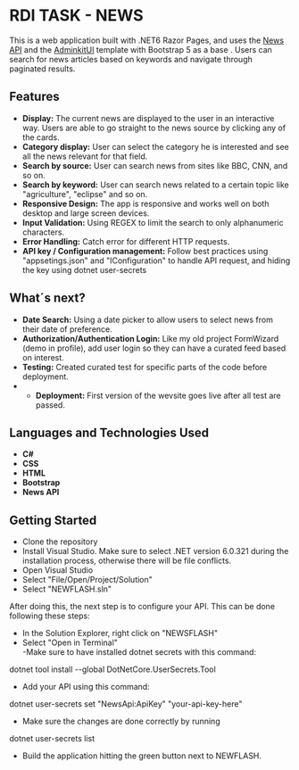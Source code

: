 # RDI TASK - NEWS 

This is a web application built with .NET6 Razor Pages, and uses the [News API](https://newsapi.org) and the [AdminkitUI](https://adminkit.io/) template with Bootstrap 5 as a base . Users can search for news articles based on keywords and navigate through paginated results.

## Features

- **Display:** The current news are displayed to the user in an interactive way. Users are able to go straight to the news source by clicking any of the cards.
- **Category display:** User can select the category he is interested and see all the news relevant for that field.  
- **Search by source:** User can search news from sites like BBC, CNN, and so on.  
- **Search by keyword:** User can search news related to a certain topic like "agriculture", "eclipse" and so on.
- **Responsive Design:** The app is responsive and works well on both desktop and large screen devices.
- **Input Validation:** Using REGEX to limit the search to only alphanumeric characters.
- **Error Handling:** Catch error for different HTTP requests.
- **API key / Configuration management:** Follow best practices using "appsetings.json" and "IConfiguration" to handle API request, and hiding the key using dotnet user-secrets  

## What´s next?

- **Date Search:** Using a date picker to allow users to select news from their date of preference.
- **Authorization/Authentication Login:** Like my old project FormWizard (demo in profile), add user login so they can have a curated feed based on interest. 
- **Testing:** Created curated test for specific parts of the code before deployment.
- - **Deployment:** First version of the wevsite goes live after all test are passed.

## Languages and Technologies Used

- **C#**  
- **CSS** 
- **HTML** 
- **Bootstrap** 
- **News API** 

## Getting Started

- Clone the repository
- Install Visual Studio. Make sure to select .NET version 6.0.321 during the installation process, otherwise there will be file conflicts.  
- Open Visual Studio  
- Select "File/Open/Project/Solution"  
- Select "NEWFLASH.sln"  

After doing this, the next step is to configure your API. This can be done following these steps:  

- In the Solution Explorer, right click on "NEWSFLASH"  
- Select "Open in Terminal"  
-Make sure to have installed dotnet secrets with this command:

dotnet tool install --global DotNetCore.UserSecrets.Tool

- Add your API using this command:  

dotnet user-secrets set "NewsApi:ApiKey" "your-api-key-here"  

- Make sure the changes are done correctly by running

dotnet user-secrets list

- Build the application hitting the green button next to NEWFLASH.



